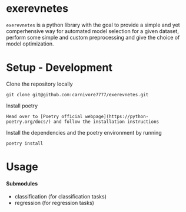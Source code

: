 # exerevnetes

`exerevnetes` is a python library with the goal to provide a simple and yet comperhensive way for automated model selection for a given dataset, perform some simple and custom preprocessing and give the choice of model optimization.

# Setup - Development
Clone the repository locally
```
git clone git@github.com:carnivore7777/exerevnetes.git
```
Install poetry
```
Head over to [Poetry official webpage](https://python-poetry.org/docs/) and follow the installation instructions
```
Install the dependencies and the poetry environment by running
```
poetry install
```


# Usage
<h4>Submodules</h4>
<ul>
    <li>classification (for classification tasks)</li>
    <li>regression (for regression tasks)</li>
</ul>